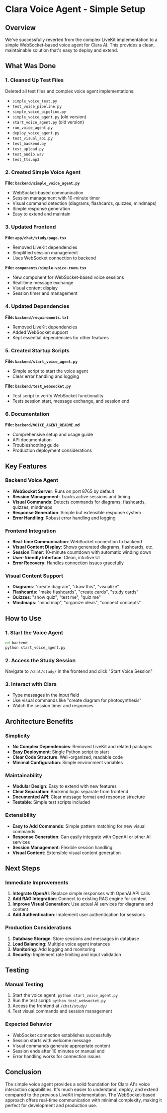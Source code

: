 # Clara Voice Agent - Simple Setup

## Overview

We've successfully reverted from the complex LiveKit implementation to a simple WebSocket-based voice agent for Clara AI. This provides a clean, maintainable solution that's easy to deploy and extend.

## What Was Done

### 1. Cleaned Up Test Files
Deleted all test files and complex voice agent implementations:
- `simple_voice_test.py`
- `test_voice_pipeline.py`
- `simple_voice_pipeline.py`
- `simple_voice_agent.py` (old version)
- `start_voice_agent.py` (old version)
- `run_voice_agent.py`
- `deploy_voice_agent.py`
- `test_visual_api.py`
- `test_backend.py`
- `test_upload.py`
- `test_audio.wav`
- `test_tts.mp3`

### 2. Created Simple Voice Agent
**File: `backend/simple_voice_agent.py`**
- WebSocket-based communication
- Session management with 10-minute timer
- Visual command detection (diagrams, flashcards, quizzes, mindmaps)
- Simple response generation
- Easy to extend and maintain

### 3. Updated Frontend
**File: `app/chat/study/page.tsx`**
- Removed LiveKit dependencies
- Simplified session management
- Uses WebSocket connection to backend

**File: `components/simple-voice-room.tsx`**
- New component for WebSocket-based voice sessions
- Real-time message exchange
- Visual content display
- Session timer and management

### 4. Updated Dependencies
**File: `backend/requirements.txt`**
- Removed LiveKit dependencies
- Added WebSocket support
- Kept essential dependencies for other features

### 5. Created Startup Scripts
**File: `backend/start_voice_agent.py`**
- Simple script to start the voice agent
- Clear error handling and logging

**File: `backend/test_websocket.py`**
- Test script to verify WebSocket functionality
- Tests session start, message exchange, and session end

### 6. Documentation
**File: `backend/VOICE_AGENT_README.md`**
- Comprehensive setup and usage guide
- API documentation
- Troubleshooting guide
- Production deployment considerations

## Key Features

### Backend Voice Agent
- **WebSocket Server**: Runs on port 8765 by default
- **Session Management**: Tracks active sessions and timing
- **Visual Commands**: Detects commands for diagrams, flashcards, quizzes, mindmaps
- **Response Generation**: Simple but extensible response system
- **Error Handling**: Robust error handling and logging

### Frontend Integration
- **Real-time Communication**: WebSocket connection to backend
- **Visual Content Display**: Shows generated diagrams, flashcards, etc.
- **Session Timer**: 10-minute countdown with automatic winding down
- **User-friendly Interface**: Clean, intuitive UI
- **Error Recovery**: Handles connection issues gracefully

### Visual Content Support
- **Diagrams**: "create diagram", "draw this", "visualize"
- **Flashcards**: "make flashcards", "create cards", "study cards"
- **Quizzes**: "show quiz", "test me", "quiz me"
- **Mindmaps**: "mind map", "organize ideas", "connect concepts"

## How to Use

### 1. Start the Voice Agent
```bash
cd backend
python start_voice_agent.py
```

### 2. Access the Study Session
Navigate to `/chat/study/` in the frontend and click "Start Voice Session"

### 3. Interact with Clara
- Type messages in the input field
- Use visual commands like "create diagram for photosynthesis"
- Watch the session timer and responses

## Architecture Benefits

### Simplicity
- **No Complex Dependencies**: Removed LiveKit and related packages
- **Easy Deployment**: Single Python script to start
- **Clear Code Structure**: Well-organized, readable code
- **Minimal Configuration**: Simple environment variables

### Maintainability
- **Modular Design**: Easy to extend with new features
- **Clear Separation**: Backend logic separate from frontend
- **Documented API**: Clear message format and response structure
- **Testable**: Simple test scripts included

### Extensibility
- **Easy to Add Commands**: Simple pattern matching for new visual commands
- **Response Generation**: Can easily integrate with OpenAI or other AI services
- **Session Management**: Flexible session handling
- **Visual Content**: Extensible visual content generation

## Next Steps

### Immediate Improvements
1. **Integrate OpenAI**: Replace simple responses with OpenAI API calls
2. **Add RAG Integration**: Connect to existing RAG engine for context
3. **Improve Visual Generation**: Use actual AI services for diagrams and content
4. **Add Authentication**: Implement user authentication for sessions

### Production Considerations
1. **Database Storage**: Store sessions and messages in database
2. **Load Balancing**: Multiple voice agent instances
3. **Monitoring**: Add logging and monitoring
4. **Security**: Implement rate limiting and input validation

## Testing

### Manual Testing
1. Start the voice agent: `python start_voice_agent.py`
2. Run the test script: `python test_websocket.py`
3. Access the frontend at `/chat/study/`
4. Test visual commands and session management

### Expected Behavior
- WebSocket connection establishes successfully
- Session starts with welcome message
- Visual commands generate appropriate content
- Session ends after 10 minutes or manual end
- Error handling works for connection issues

## Conclusion

The simple voice agent provides a solid foundation for Clara AI's voice interaction capabilities. It's much easier to understand, deploy, and extend compared to the previous LiveKit implementation. The WebSocket-based approach offers real-time communication with minimal complexity, making it perfect for development and production use. 